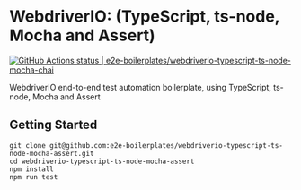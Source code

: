 # WebdriverIO: (TypeScript, ts-node, Mocha and Assert)

[![GitHub Actions status | e2e-boilerplates/webdriverio-typescript-ts-node-mocha-chai](https://github.com//e2e-boilerplates/webdriverio-typescript-ts-node-mocha-chai/workflows/webdriverio-typescript-ts-node-mocha-chai/badge.svg)](https://github.com//e2e-boilerplates/webdriverio-typescript-ts-node-mocha-chai/actions?workflow=webdriverio-typescript-ts-node-mocha-chai)

WebdriverIO end-to-end test automation boilerplate, using TypeScript, ts-node, Mocha and Assert

## Getting Started

    git clone git@github.com:e2e-boilerplates/webdriverio-typescript-ts-node-mocha-assert.git
    cd webdriverio-typescript-ts-node-mocha-assert
    npm install
    npm run test
